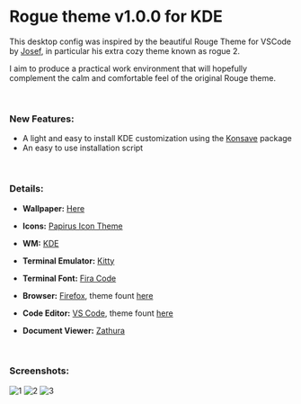 # Rogue theme v1.0.0 for KDE

This desktop config was inspired by the beautiful Rouge Theme for VSCode by [Josef](https://github.com/josefaidt), in particular his extra cozy theme known as rogue 2.

I aim to produce a practical work environment that will hopefully complement the calm and comfortable feel of the original Rouge theme. 

⠀

### New Features:

- A light and easy to install KDE customization using the [Konsave](https://github.com/Prayag2/konsave) package
- An easy to use installation script

⠀

### Details:

- <strong>Wallpaper:</strong> [Here](https://github.com/Daniel27110/Dot-Files/blob/master/Pictures/br.jpg)

- <strong>Icons:</strong> [Papirus Icon Theme](https://github.com/PapirusDevelopmentTeam/papirus-icon-theme)

- <strong>WM:</strong> [KDE](https://kde.org/)

- <strong>Terminal Emulator:</strong> [Kitty](https://github.com/kovidgoyal/kitty)

- <strong>Terminal Font:</strong> [Fira Code](https://github.com/tonsky/FiraCode)

- <strong>Browser:</strong> [Firefox](https://www.mozilla.org/en-US/firefox/new/), theme fount [here](https://addons.mozilla.org/en-US/firefox/addon/new-rouge-theme/)

- <strong>Code Editor:</strong> [VS Code](https://code.visualstudio.com/), theme fount [here](https://github.com/josefaidt/rouge-theme)

- <strong>Document Viewer:</strong> [Zathura](https://pwmt.org/projects/zathura/)

    
⠀


### Screenshots:


![1](https://user-images.githubusercontent.com/98629277/211227379-1bec6792-20a9-4247-a00b-73329b76f375.png)
![2](https://user-images.githubusercontent.com/98629277/211227382-57d107c1-f677-4b78-b895-73ae802d737e.png)
![3](https://user-images.githubusercontent.com/98629277/211227388-8f526b7d-3388-4f10-b432-2733e67656de.png)


